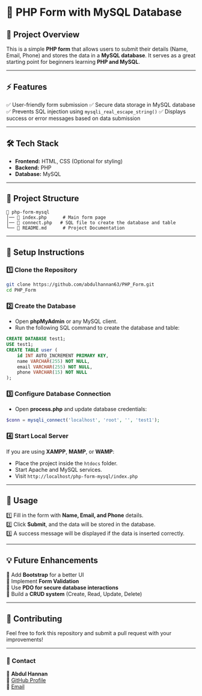# 🚀 PHP Form with MySQL Database

## 📌 Project Overview
This is a simple **PHP form** that allows users to submit their details (Name, Email, Phone) and stores the data in a **MySQL database**. It serves as a great starting point for beginners learning **PHP and MySQL**.

---

## ⚡ Features
✅ User-friendly form submission
✅ Secure data storage in MySQL database
✅ Prevents SQL injection using `mysqli_real_escape_string()`
✅ Displays success or error messages based on data submission

---

## 🛠️ Tech Stack
- **Frontend:** HTML, CSS (Optional for styling)
- **Backend:** PHP
- **Database:** MySQL

---

## 📂 Project Structure
```
📂 php-form-mysql
│── 📄 index.php      # Main form page
│── 📄 connect.php   # SQL file to create the database and table
└── 📄 README.md      # Project Documentation
```

---

## 📌 Setup Instructions
### 1️⃣ Clone the Repository
```sh
git clone https://github.com/abdulhannan63/PHP_Form.git
cd PHP_Form
```

### 2️⃣ Create the Database
- Open **phpMyAdmin** or any MySQL client.
- Run the following SQL command to create the database and table:
```sql
CREATE DATABASE test1;
USE test1;
CREATE TABLE user (
    id INT AUTO_INCREMENT PRIMARY KEY,
    name VARCHAR(255) NOT NULL,
    email VARCHAR(255) NOT NULL,
    phone VARCHAR(15) NOT NULL
);
```

### 3️⃣ Configure Database Connection
- Open **process.php** and update database credentials:
```php
$conn = mysqli_connect('localhost', 'root', '', 'test1');
```

### 4️⃣ Start Local Server
If you are using **XAMPP**, **MAMP**, or **WAMP**:
- Place the project inside the `htdocs` folder.
- Start Apache and MySQL services.
- Visit `http://localhost/php-form-mysql/index.php`

---

## 🚀 Usage
1️⃣ Fill in the form with **Name, Email, and Phone** details.  
2️⃣ Click **Submit**, and the data will be stored in the database.  
3️⃣ A success message will be displayed if the data is inserted correctly.  


---

## 💡 Future Enhancements
🔹 Add **Bootstrap** for a better UI  
🔹 Implement **Form Validation**  
🔹 Use **PDO for secure database interactions**  
🔹 Build a **CRUD system** (Create, Read, Update, Delete)

---

## 🤝 Contributing
Feel free to fork this repository and submit a pull request with your improvements!

---

### 📧 Contact
🔹 **Abdul Hannan**  
🔹 [GitHub Profile](https://github.com/abdulhannan63)  
🔹 [Email](mailto:abdulhannan2143.com)  
